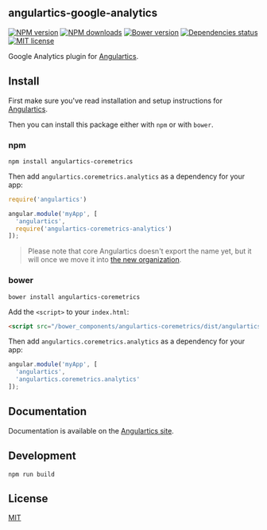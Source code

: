 ## angulartics-google-analytics

[![NPM version][npm-image]][npm-url] [![NPM downloads][npm-downloads-image]][npm-downloads-url] [![Bower version][bower-image]][bower-url] [![Dependencies status][dep-status-image]][dep-status-url] [![MIT license][license-image]][license-url]

Google Analytics plugin for [Angulartics](http://github.com/luisfarzati/angulartics).

## Install

First make sure you've read installation and setup instructions for [Angulartics](https://github.com/luisfarzati/angulartics#install).

Then you can install this package either with `npm` or with `bower`.

### npm

```shell
npm install angulartics-coremetrics
```

Then add `angulartics.coremetrics.analytics` as a dependency for your app:

```javascript
require('angulartics')

angular.module('myApp', [
  'angulartics', 
  require('angulartics-coremetrics-analytics')
]);
```

> Please note that core Angulartics doesn't export the name yet, but it will once we move it into [the new organization](http://github.com/angulartics).

### bower

```shell
bower install angulartics-coremetrics
```

Add the `<script>` to your `index.html`:

```html
<script src="/bower_components/angulartics-coremetrics/dist/angulartics-coremetrics.min.js"></script>
```

Then add `angulartics.coremetrics.analytics` as a dependency for your app:

```javascript
angular.module('myApp', [
  'angulartics', 
  'angulartics.coremetrics.analytics'
]);
```

## Documentation

Documentation is available on the [Angulartics site](http://luisfarzati.github.io/angulartics).

## Development

```shell
npm run build
```

## License

[MIT](LICENSE)

[npm-image]: https://img.shields.io/npm/v/angulartics-coremetrics.svg
[npm-url]: https://npmjs.org/package/angulartics-coremetrics
[npm-downloads-image]: https://img.shields.io/npm/dm/angulartics-coremetrics.svg
[npm-downloads-url]: https://npmjs.org/package/angulartics-goremetrics
[bower-image]: https://img.shields.io/bower/v/angulartics-coremetrics.svg
[bower-url]: http://bower.io/search/?q=angulartics-coremetrics
[dep-status-image]: https://img.shields.io/david/angulartics/angulartics-coremetrics.svg
[dep-status-url]: https://david-dm.org/cwill747/angulartics-coremetrics
[license-image]: http://img.shields.io/badge/license-Apachev2-blue.svg
[license-url]: LICENSE